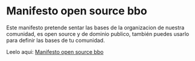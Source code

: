 # Manifesto open source bbo
Este manifesto pretende sentar las bases de la organizacion de nuestra comunidad, es open source y de dominio publico, también puedes usarlo para definir las bases de tu comunidad.

Leelo aqui:
[Manifesto open source bbo](https://github.com/BcnBitcoinOnly/bbo-manifesto/blob/master/bbo-manifesto.md)
